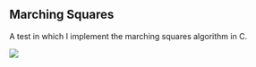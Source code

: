 ## Marching Squares

A test in which I implement the marching squares algorithm in C.

![](gifs/isolines_2d.gif)
